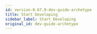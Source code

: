 ```yaml
---
id: version-0.67.0-dev-guide-archetype
title: Start Developing
sidebar_label: Start Developing
original_id: dev-guide-archetype
---
```


